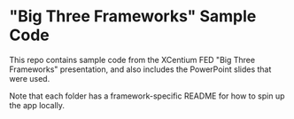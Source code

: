 # "Big Three Frameworks" Sample Code

This repo contains sample code from the XCentium FED "Big Three Frameworks" presentation, and also includes the PowerPoint slides that were used.

Note that each folder has a framework-specific README for how to spin up the app locally.
